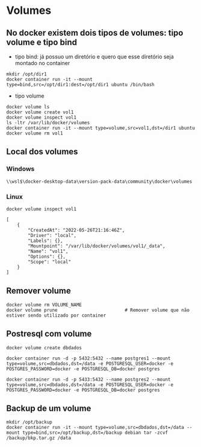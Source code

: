 # Volumes

## No docker existem dois tipos de volumes: tipo volume e tipo bind
- tipo bind: já possuo um diretório e quero que esse diretório seja montado no container
```
mkdir /opt/dir1
docker container run -it --mount type=bind,src=/opt/dir1:dest=/opt/dir1 ubuntu /bin/bash
```

- tipo volume
```
docker volume ls
docker volume create vol1
docker volume inspect vol1
ls -ltr /var/lib/docker/volumes
docker container run -it --mount type=volume,src=vol1,dst=/dir1 ubuntu
docker volume rm vol1
```

## Local dos volumes
### Windows
```
\\wsl$\docker-desktop-data\version-pack-data\community\docker\volumes
```

### Linux
```
docker volume inspect vol1

[
    {
        "CreatedAt": "2022-05-26T21:16:46Z",
        "Driver": "local",
        "Labels": {},
        "Mountpoint": "/var/lib/docker/volumes/vol1/_data",
        "Name": "vol1",
        "Options": {},
        "Scope": "local"
    }
]
```

## Remover volume
```
docker volume rm VOLUME_NAME
docker volume prune                         # Remover volume que não estiver sendo utilizado por container
```

## Postresql com volume
```
docker volume create dbdados

docker container run -d -p 5432:5432 --name postgres1 --mount type=volume,src=dbdados,dst=/data -e POSTGRESQL_USER=docker -e POSTGRES_PASSWORD=docker -e POSTGRESQL_DB=docker postgres

docker container run -d -p 5433:5432 --name postgres2 --mount type=volume,src=dbdados,dst=/data -e POSTGRESQL_USER=docker -e POSTGRES_PASSWORD=docker -e POSTGRESQL_DB=docker postgres
```

## Backup de um volume
```
mkdir /opt/backup
docker container run -it --mount type=volume,src=dbdados,dst=/data --mount type=bind,src=/opt/backup,dst=/backup debian tar -zcvf /backup/bkp.tar.gz /data
```